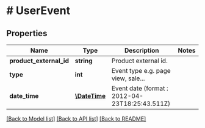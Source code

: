 # # UserEvent

## Properties

Name | Type | Description | Notes
------------ | ------------- | ------------- | -------------
**product_external_id** | **string** | Product external id. |
**type** | **int** | Event type e.g. page view, sale... |
**date_time** | [**\DateTime**](\DateTime.md) | Event date (format : 2012-04-23T18:25:43.511Z) |

[[Back to Model list]](../../README.md#models) [[Back to API list]](../../README.md#endpoints) [[Back to README]](../../README.md)
